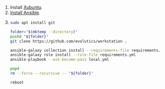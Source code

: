 1. Install [Xubuntu](https://xubuntu.org).
1. [Install Ansible](https://docs.ansible.com/ansible/latest/installation_guide/intro_installation.html#latest-releases-via-apt-ubuntu).
1. ```bash
   sudo apt install git

   folder="$(mktemp --directory)"
   pushd "${folder}"
   git clone https://github.com/evolutics/workstation .

   ansible-galaxy collection install --requirements-file requirements.yml
   ansible-galaxy role install --role-file requirements.yml
   ansible-playbook --ask-become-pass local.yml

   popd
   rm --force --recursive -- "${folder}"

   reboot
   ```

